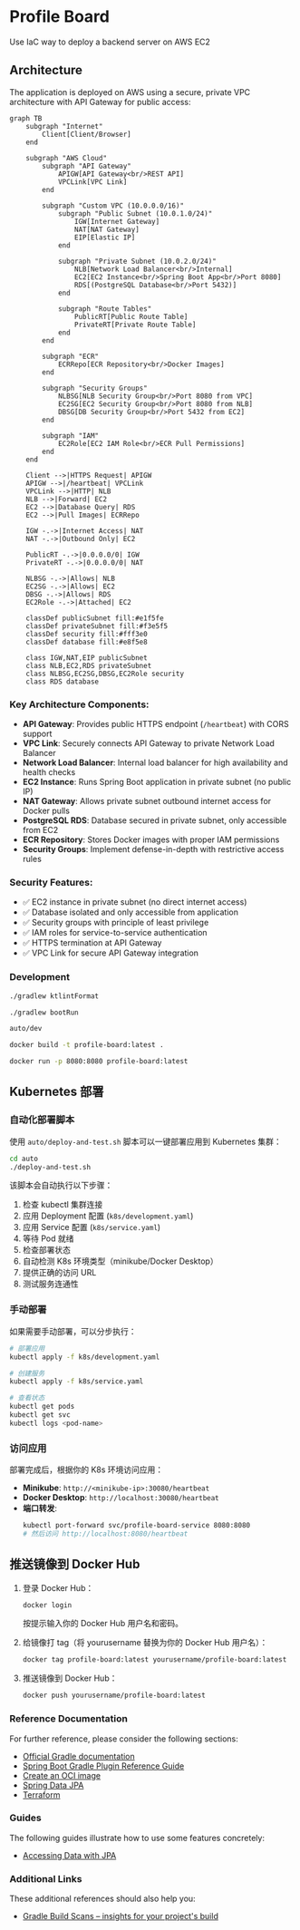 # Profile Board

Use IaC way to deploy a backend server on AWS EC2

## Architecture

The application is deployed on AWS using a secure, private VPC architecture with API Gateway for public access:

```mermaid
graph TB
    subgraph "Internet"
        Client[Client/Browser]
    end
    
    subgraph "AWS Cloud"
        subgraph "API Gateway"
            APIGW[API Gateway<br/>REST API]
            VPCLink[VPC Link]
        end
        
        subgraph "Custom VPC (10.0.0.0/16)"
            subgraph "Public Subnet (10.0.1.0/24)"
                IGW[Internet Gateway]
                NAT[NAT Gateway]
                EIP[Elastic IP]
            end
            
            subgraph "Private Subnet (10.0.2.0/24)"
                NLB[Network Load Balancer<br/>Internal]
                EC2[EC2 Instance<br/>Spring Boot App<br/>Port 8080]
                RDS[(PostgreSQL Database<br/>Port 5432)]
            end
            
            subgraph "Route Tables"
                PublicRT[Public Route Table]
                PrivateRT[Private Route Table]
            end
        end
        
        subgraph "ECR"
            ECRRepo[ECR Repository<br/>Docker Images]
        end
        
        subgraph "Security Groups"
            NLBSG[NLB Security Group<br/>Port 8080 from VPC]
            EC2SG[EC2 Security Group<br/>Port 8080 from NLB]
            DBSG[DB Security Group<br/>Port 5432 from EC2]
        end
        
        subgraph "IAM"
            EC2Role[EC2 IAM Role<br/>ECR Pull Permissions]
        end
    end
    
    Client -->|HTTPS Request| APIGW
    APIGW -->|/heartbeat| VPCLink
    VPCLink -->|HTTP| NLB
    NLB -->|Forward| EC2
    EC2 -->|Database Query| RDS
    EC2 -->|Pull Images| ECRRepo
    
    IGW -.->|Internet Access| NAT
    NAT -.->|Outbound Only| EC2
    
    PublicRT -.->|0.0.0.0/0| IGW
    PrivateRT -.->|0.0.0.0/0| NAT
    
    NLBSG -.->|Allows| NLB
    EC2SG -.->|Allows| EC2
    DBSG -.->|Allows| RDS
    EC2Role -.->|Attached| EC2
    
    classDef publicSubnet fill:#e1f5fe
    classDef privateSubnet fill:#f3e5f5
    classDef security fill:#fff3e0
    classDef database fill:#e8f5e8
    
    class IGW,NAT,EIP publicSubnet
    class NLB,EC2,RDS privateSubnet
    class NLBSG,EC2SG,DBSG,EC2Role security
    class RDS database
```

### Key Architecture Components:

- **API Gateway**: Provides public HTTPS endpoint (`/heartbeat`) with CORS support
- **VPC Link**: Securely connects API Gateway to private Network Load Balancer
- **Network Load Balancer**: Internal load balancer for high availability and health checks
- **EC2 Instance**: Runs Spring Boot application in private subnet (no public IP)
- **NAT Gateway**: Allows private subnet outbound internet access for Docker pulls
- **PostgreSQL RDS**: Database secured in private subnet, only accessible from EC2
- **ECR Repository**: Stores Docker images with proper IAM permissions
- **Security Groups**: Implement defense-in-depth with restrictive access rules

### Security Features:

- ✅ EC2 instance in private subnet (no direct internet access)
- ✅ Database isolated and only accessible from application
- ✅ Security groups with principle of least privilege
- ✅ IAM roles for service-to-service authentication
- ✅ HTTPS termination at API Gateway
- ✅ VPC Link for secure API Gateway integration

### Development

```bash
./gradlew ktlintFormat
```

```bash
./gradlew bootRun
```

```bash
auto/dev
```

```bash
docker build -t profile-board:latest .
```

```bash
docker run -p 8080:8080 profile-board:latest
```

## Kubernetes 部署

### 自动化部署脚本

使用 `auto/deploy-and-test.sh` 脚本可以一键部署应用到 Kubernetes 集群：

```bash
cd auto
./deploy-and-test.sh
```

该脚本会自动执行以下步骤：

1. 检查 kubectl 集群连接
2. 应用 Deployment 配置 (`k8s/development.yaml`)
3. 应用 Service 配置 (`k8s/service.yaml`)
4. 等待 Pod 就绪
5. 检查部署状态
6. 自动检测 K8s 环境类型（minikube/Docker Desktop）
7. 提供正确的访问 URL
8. 测试服务连通性

### 手动部署

如果需要手动部署，可以分步执行：

```bash
# 部署应用
kubectl apply -f k8s/development.yaml

# 创建服务
kubectl apply -f k8s/service.yaml

# 查看状态
kubectl get pods
kubectl get svc
kubectl logs <pod-name>
```

### 访问应用

部署完成后，根据你的 K8s 环境访问应用：

- **Minikube**: `http://<minikube-ip>:30080/heartbeat`
- **Docker Desktop**: `http://localhost:30080/heartbeat`
- **端口转发**:
  ```bash
  kubectl port-forward svc/profile-board-service 8080:8080
  # 然后访问 http://localhost:8080/heartbeat
  ```

## 推送镜像到 Docker Hub

1. 登录 Docker Hub：
   ```bash
   docker login
   ```
   按提示输入你的 Docker Hub 用户名和密码。

2. 给镜像打 tag（将 yourusername 替换为你的 Docker Hub 用户名）：
   ```bash
   docker tag profile-board:latest yourusername/profile-board:latest
   ```

3. 推送镜像到 Docker Hub：
   ```bash
   docker push yourusername/profile-board:latest
   ```

### Reference Documentation

For further reference, please consider the following sections:

* [Official Gradle documentation](https://docs.gradle.org)
* [Spring Boot Gradle Plugin Reference Guide](https://docs.spring.io/spring-boot/3.5.4/gradle-plugin)
* [Create an OCI image](https://docs.spring.io/spring-boot/3.5.4/gradle-plugin/packaging-oci-image.html)
* [Spring Data JPA](https://docs.spring.io/spring-boot/3.5.4/reference/data/sql.html#data.sql.jpa-and-spring-data)
* [Terraform](https://registry.terraform.io/providers/hashicorp/aws/latest/docs/resources/db_instance)

### Guides

The following guides illustrate how to use some features concretely:

* [Accessing Data with JPA](https://spring.io/guides/gs/accessing-data-jpa/)

### Additional Links

These additional references should also help you:

* [Gradle Build Scans – insights for your project's build](https://scans.gradle.com#gradle)
